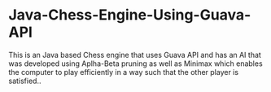 # Java-Chess-Engine-Using-Guava-API
This is an Java based Chess engine that uses Guava API and has an AI that was developed using Aplha-Beta pruning as well as Minimax which enables the computer to play efficiently in a way such that the other player is satisfied..
